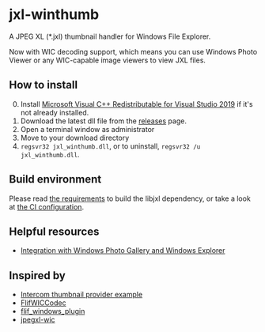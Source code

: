# jxl-winthumb

A JPEG XL (*.jxl) thumbnail handler for Windows File Explorer.

Now with WIC decoding support, which means you can use Windows Photo Viewer or any WIC-capable image viewers to view JXL files.

## How to install

0. Install [Microsoft Visual C++ Redistributable for Visual Studio 2019](https://visualstudio.microsoft.com/downloads/#microsoft-visual-c-redistributable-for-visual-studio-2019) if it's not already installed.
1. Download the latest dll file from the [releases](https://github.com/saschanaz/jxl-winthumb/releases) page.
2. Open a terminal window as administrator
3. Move to your download directory
4. `regsvr32 jxl_winthumb.dll`, or to uninstall, `regsvr32 /u jxl_winthumb.dll`.

## Build environment

Please read [the requirements](https://github.com/saschanaz/jxl-rs/tree/main/libjxl-src) to build the libjxl dependency, or take a look at [the CI configuration](https://github.com/saschanaz/jxl-winthumb/blob/main/.github/workflows/ci.yml).

## Helpful resources

* [Integration with Windows Photo Gallery and Windows Explorer](https://docs.microsoft.com/en-us/windows/win32/wic/-wic-integrationregentries)

## Inspired by

* [Intercom thumbnail provider example](https://github.com/Rantanen/intercom/tree/88d6a3c0470150805740b75ed23ec15131ec7469/samples/thumbnail_provider)
* [FlifWICCodec](https://github.com/peirick/FlifWICCodec/)
* [flif_windows_plugin](https://github.com/fherzog2/flif_windows_plugin/)
* [jpegxl-wic](https://github.com/mirillis/jpegxl-wic)
